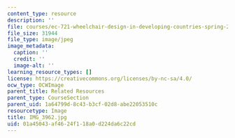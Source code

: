 ```yaml
---
content_type: resource
description: ''
file: courses/ec-721-wheelchair-design-in-developing-countries-spring-2009/01a45043af4624f118a0d224da6c22cd_IMG_3962.jpg
file_size: 31944
file_type: image/jpeg
image_metadata:
  caption: ''
  credit: ''
  image-alt: ''
learning_resource_types: []
license: https://creativecommons.org/licenses/by-nc-sa/4.0/
ocw_type: OCWImage
parent_title: Related Resources
parent_type: CourseSection
parent_uid: 1a64799d-8c43-b3cf-02d8-abe22053510c
resourcetype: Image
title: IMG_3962.jpg
uid: 01a45043-af46-24f1-18a0-d224da6c22cd
---
```

